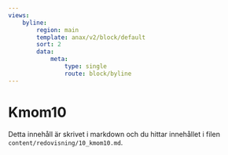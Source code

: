 ```yaml
---
views:
    byline:
        region: main
        template: anax/v2/block/default
        sort: 2
        data:
            meta:
                type: single
                route: block/byline
---
```

Kmom10
=========================

Detta innehåll är skrivet i markdown och du hittar innehållet i filen `content/redovisning/10_kmom10.md`.
